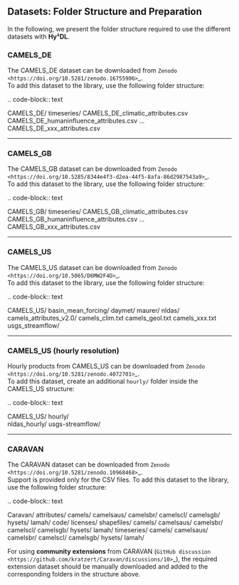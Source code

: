 Datasets: Folder Structure and Preparation
------------------------------------------

In the following, we present the folder structure required to use the different datasets with **Hy²DL**.

### CAMELS_DE

The CAMELS_DE dataset can be downloaded from `Zenodo <https://doi.org/10.5281/zenodo.16755906>`_.  
To add this dataset to the library, use the following folder structure:

.. code-block:: text

   CAMELS_DE/
     timeseries/ 
     CAMELS_DE_climatic_attributes.csv
     CAMELS_DE_humaninfluence_attributes.csv
     ...
     CAMELS_DE_xxx_attributes.csv

---

### CAMELS_GB

The CAMELS_GB dataset can be downloaded from `Zenodo <https://doi.org/10.5285/8344e4f3-d2ea-44f5-8afa-86d2987543a9>`_.  
To add this dataset to the library, use the following folder structure:

.. code-block:: text

   CAMELS_GB/
     timeseries/
     CAMELS_GB_climatic_attributes.csv
     CAMELS_GB_humaninfluence_attributes.csv
     ...
     CAMELS_GB_xxx_attributes.csv

---

### CAMELS_US

The CAMELS_US dataset can be downloaded from `Zenodo <https://doi.org/10.5065/D6MW2F4D>`_.  
To add this dataset to the library, use the following folder structure:

.. code-block:: text

   CAMELS_US/
     basin_mean_forcing/
       daymet/
       maurer/
       nldas/ 
     camels_attributes_v2.0/
       camels_clim.txt
       camels_geol.txt
       camels_xxx.txt 
     usgs_streamflow/

---

### CAMELS_US (hourly resolution)

Hourly products from CAMELS_US can be downloaded from `Zenodo <https://doi.org/10.5281/zenodo.4072701>`_.  
To add this dataset, create an additional `hourly/` folder inside the CAMELS_US structure:

.. code-block:: text

   CAMELS_US/
     hourly/               
       nldas_hourly/
       usgs-streamflow/

---

### CARAVAN

The CARAVAN dataset can be downloaded from `Zenodo <https://doi.org/10.5281/zenodo.10968468>`_.  
Support is provided only for the CSV files. To add this dataset to the library, use the following folder structure:

.. code-block:: text

   Caravan/
     attributes/
       camels/
       camelsaus/
       camelsbr/
       camelscl/
       camelsgb/
       hysets/
       lamah/
     code/
     licenses/
     shapefiles/
       camels/
       camelsaus/
       camelsbr/
       camelscl/
       camelsgb/
       hysets/
       lamah/
     timeseries/
       camels/
       camelsaus/
       camelsbr/
       camelscl/
       camelsgb/
       hysets/
       lamah/

For using **community extensions** from CARAVAN (`GitHub discussion <https://github.com/kratzert/Caravan/discussions/10>`_), the required extension dataset should be manually downloaded and added to the corresponding folders in the structure above.

